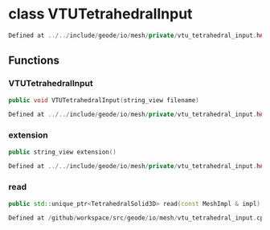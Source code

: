 # class VTUTetrahedralInput

```cpp
Defined at ../../include/geode/io/mesh/private/vtu_tetrahedral_input.h#38
```

## Functions

### VTUTetrahedralInput

```cpp
public void VTUTetrahedralInput(string_view filename)
```

```cpp
Defined at ../../include/geode/io/mesh/private/vtu_tetrahedral_input.h#41
```

### extension

```cpp
public string_view extension()
```

```cpp
Defined at ../../include/geode/io/mesh/private/vtu_tetrahedral_input.h#46
```

### read

```cpp
public std::unique_ptr<TetrahedralSolid3D> read(const MeshImpl & impl)
```

```cpp
Defined at /github/workspace/src/geode/io/mesh/vtu_tetrahedral_input.cpp#53
```




